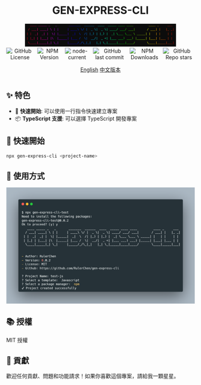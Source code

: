 <h1 align="center">GEN-EXPRESS-CLI</h1>

<div align="center">
  <img alt="logo" src="./docs/logo.png" style="width: 80%;">
</div>

<div align="center" style="display: flex; justify-content: center; gap: 10px;">
  <img alt="GitHub License" src="https://img.shields.io/github/license/RulerChen/gen-express-cli?style=for-the-badge">
  <img alt="NPM Version" src="https://img.shields.io/npm/v/gen-express-cli-test?style=for-the-badge&logo=npm">
  <img alt="node-current" src="https://img.shields.io/node/v/gen-express-cli-test?style=for-the-badge&logo=node.js">
  <img alt="GitHub last commit" src="https://img.shields.io/github/last-commit/RulerChen/gen-express-cli?style=for-the-badge&logo=github">
  <img alt="NPM Downloads" src="https://img.shields.io/npm/dt/gen-express-cli-test?style=for-the-badge&logo=npm">
  <img alt="GitHub Repo stars" src="https://img.shields.io/github/stars/RulerChen/gen-express-cli?style=for-the-badge&logo=github">
</div>

<div align="center" style="display: flex; justify-content: center; gap: 10px;">

[English](./README.md)
[中文版本](./README.zh_TW.md)

</div>

## ✨ 特色

- 🚀 **快速開始**: 可以使用一行指令快速建立專案
- 📦 **TypeScript 支援**: 可以選擇 TypeScript 開發專案

## 📂 快速開始

```bash
npx gen-express-cli <project-name>
```

## 📖 使用方式

![使用方式](./docs/usage.png)

## 📚 授權

MIT 授權

## 🤝 貢獻

歡迎任何貢獻、問題和功能請求！如果你喜歡這個專案，請給我一顆星星。
